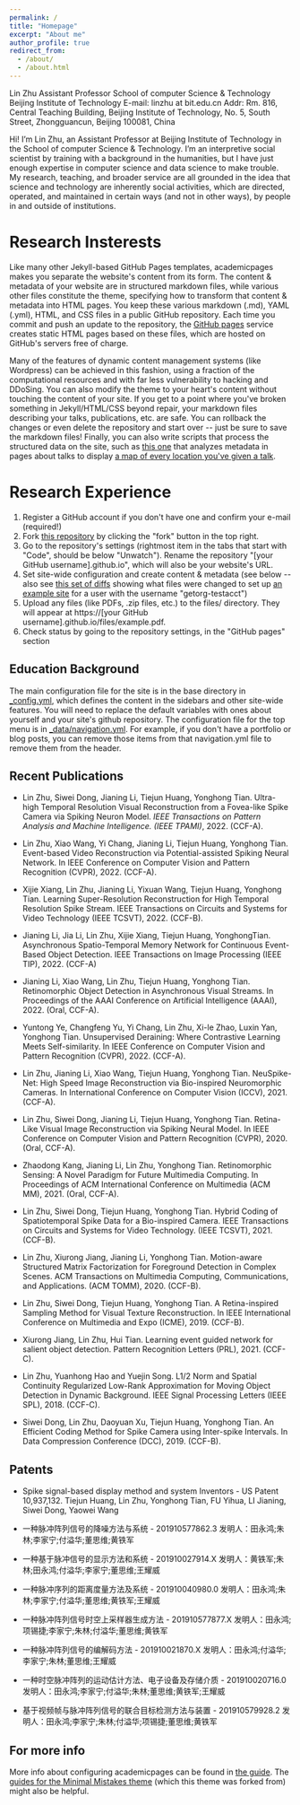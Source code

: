 ```yaml
---
permalink: /
title: "Homepage"
excerpt: "About me"
author_profile: true
redirect_from: 
  - /about/
  - /about.html
---
```


Lin Zhu
Assistant Professor
School of computer Science & Technology
Beijing Institute of Technology
E-mail: linzhu at bit.edu.cn
Addr: Rm. 816, Central Teaching Building, Beijing Institute of Technology, No. 5, South Street, Zhongguancun, Beijing 100081, China

Hi! I’m Lin Zhu, an Assistant Professor at Beijing Institute of Technology in the School of computer Science & Technology. I’m an interpretive social scientist by training with a background in the humanities, but I have just enough expertise in computer science and data science to make trouble. My research, teaching, and broader service are all grounded in the idea that science and technology are inherently social activities, which are directed, operated, and maintained in certain ways (and not in other ways), by people in and outside of institutions.

Research Insterests
======
Like many other Jekyll-based GitHub Pages templates, academicpages makes you separate the website's content from its form. The content & metadata of your website are in structured markdown files, while various other files constitute the theme, specifying how to transform that content & metadata into HTML pages. You keep these various markdown (.md), YAML (.yml), HTML, and CSS files in a public GitHub repository. Each time you commit and push an update to the repository, the [GitHub pages](https://pages.github.com/) service creates static HTML pages based on these files, which are hosted on GitHub's servers free of charge.

Many of the features of dynamic content management systems (like Wordpress) can be achieved in this fashion, using a fraction of the computational resources and with far less vulnerability to hacking and DDoSing. You can also modify the theme to your heart's content without touching the content of your site. If you get to a point where you've broken something in Jekyll/HTML/CSS beyond repair, your markdown files describing your talks, publications, etc. are safe. You can rollback the changes or even delete the repository and start over -- just be sure to save the markdown files! Finally, you can also write scripts that process the structured data on the site, such as [this one](https://github.com/academicpages/academicpages.github.io/blob/master/talkmap.ipynb) that analyzes metadata in pages about talks to display [a map of every location you've given a talk](https://academicpages.github.io/talkmap.html).

Research Experience
======
1. Register a GitHub account if you don't have one and confirm your e-mail (required!)
1. Fork [this repository](https://github.com/academicpages/academicpages.github.io) by clicking the "fork" button in the top right. 
1. Go to the repository's settings (rightmost item in the tabs that start with "Code", should be below "Unwatch"). Rename the repository "[your GitHub username].github.io", which will also be your website's URL.
1. Set site-wide configuration and create content & metadata (see below -- also see [this set of diffs](http://archive.is/3TPas) showing what files were changed to set up [an example site](https://getorg-testacct.github.io) for a user with the username "getorg-testacct")
1. Upload any files (like PDFs, .zip files, etc.) to the files/ directory. They will appear at https://[your GitHub username].github.io/files/example.pdf.  
1. Check status by going to the repository settings, in the "GitHub pages" section

Education Background
------
The main configuration file for the site is in the base directory in [_config.yml](https://github.com/academicpages/academicpages.github.io/blob/master/_config.yml), which defines the content in the sidebars and other site-wide features. You will need to replace the default variables with ones about yourself and your site's github repository. The configuration file for the top menu is in [_data/navigation.yml](https://github.com/academicpages/academicpages.github.io/blob/master/_data/navigation.yml). For example, if you don't have a portfolio or blog posts, you can remove those items from that navigation.yml file to remove them from the header. 

Recent Publications
------

- Lin Zhu, Siwei Dong, Jianing Li, Tiejun Huang, Yonghong Tian. Ultra-high Temporal Resolution Visual Reconstruction from a Fovea-like Spike Camera via Spiking Neuron Model. *IEEE Transactions on Pattern Analysis and Machine Intelligence. (IEEE TPAMI)*, 2022. (CCF-A).

- Lin Zhu, Xiao Wang, Yi Chang, Jianing Li, Tiejun Huang, Yonghong Tian. Event-based Video Reconstruction via Potential-assisted Spiking Neural Network. In IEEE Conference on Computer Vision and Pattern Recognition (CVPR), 2022. (CCF-A).

- Xijie Xiang, Lin Zhu, Jianing Li, Yixuan Wang, Tiejun Huang, Yonghong Tian. Learning Super-Resolution Reconstruction for High Temporal Resolution Spike Stream. IEEE Transactions on Circuits and Systems for Video Technology (IEEE TCSVT), 2022. (CCF-B).

- Jianing Li, Jia Li, Lin Zhu, Xijie Xiang, Tiejun Huang, YonghongTian. Asynchronous Spatio-Temporal Memory Network for Continuous Event-Based Object Detection. IEEE Transactions on Image Processing (IEEE TIP), 2022. (CCF-A)

- Jianing Li, Xiao Wang, Lin Zhu, Tiejun Huang, Yonghong Tian. Retinomorphic Object Detection in Asynchronous Visual Streams. In Proceedings of the AAAI Conference on Artificial Intelligence (AAAI), 2022. (Oral, CCF-A).

- Yuntong Ye, Changfeng Yu, Yi Chang, Lin Zhu, Xi-le Zhao, Luxin Yan, Yonghong Tian. Unsupervised Deraining: Where Contrastive Learning Meets Self-similarity. In IEEE Conference on Computer Vision and Pattern Recognition (CVPR), 2022. (CCF-A).

- Lin Zhu, Jianing Li, Xiao Wang, Tiejun Huang, Yonghong Tian. NeuSpike-Net: High Speed Image Reconstruction via Bio-inspired Neuromorphic Cameras. In International Conference on Computer Vision (ICCV), 2021. (CCF-A).

- Lin Zhu, Siwei Dong, Jianing Li, Tiejun Huang, Yonghong Tian. Retina-Like Visual Image Reconstruction via Spiking Neural Model. In IEEE Conference on Computer Vision and Pattern Recognition (CVPR), 2020. (Oral, CCF-A).

- Zhaodong Kang, Jianing Li, Lin Zhu, Yonghong Tian. Retinomorphic Sensing: A Novel Paradigm for Future Multimedia Computing. In Proceedings of ACM International
Conference on Multimedia (ACM MM), 2021. (Oral, CCF-A).

- Lin Zhu, Siwei Dong, Tiejun Huang, Yonghong Tian. Hybrid Coding of Spatiotemporal Spike Data for a Bio-inspired Camera. IEEE Transactions on Circuits and Systems for Video Technology. (IEEE TCSVT), 2021. (CCF-B).

- Lin Zhu, Xiurong Jiang, Jianing Li, Yonghong Tian. Motion-aware Structured Matrix Factorization for Foreground Detection in Complex Scenes. ACM Transactions on Multimedia Computing, Communications, and Applications. (ACM TOMM), 2020. (CCF-B).

- Lin Zhu, Siwei Dong, Tiejun Huang, Yonghong Tian. A Retina-inspired Sampling Method for Visual Texture Reconstruction. In IEEE International Conference on Multimedia and Expo (ICME), 2019. (CCF-B).

- Xiurong Jiang, Lin Zhu, Hui Tian. Learning event guided network for salient object detection. Pattern Recognition Letters (PRL), 2021. (CCF-C).

- Lin Zhu, Yuanhong Hao and Yuejin Song. L1/2 Norm and Spatial Continuity Regularized Low-Rank Approximation for Moving Object Detection in Dynamic Background. IEEE Signal Processing Letters (IEEE SPL), 2018. (CCF-C).

- Siwei Dong, Lin Zhu, Daoyuan Xu, Tiejun Huang, Yonghong Tian. An Efficient Coding Method for Spike Camera using Inter-spike Intervals. In Data Compression Conference (DCC), 2019. (CCF-B).



Patents
------
- Spike signal-based display method and system Inventors - US Patent 10,937,132. Tiejun Huang, Lin Zhu, Yonghong Tian, FU Yihua, LI Jianing, Siwei Dong, Yaowei Wang

- 一种脉冲阵列信号的降噪方法与系统 - 201910577862.3 发明人：田永鸿;朱林;李家宁;付溢华;董思维;黄铁军

- 一种基于脉冲信号的显示方法和系统 - 201910027914.X 发明人：黄铁军;朱林;田永鸿;付溢华;李家宁;董思维;王耀威

- 一种脉冲序列的距离度量方法及系统 - 201910040980.0 发明人：田永鸿;朱林;李家宁;付溢华;董思维;黄铁军;王耀威

- 一种脉冲阵列信号时空上采样器生成方法 - 201910577877.X 发明人：田永鸿;项锡捷;李家宁;朱林;付溢华;董思维;黄铁军

- 一种脉冲阵列信号的编解码方法 - 201910021870.X 发明人：田永鸿;付溢华;李家宁;朱林;董思维;王耀威

- 一种时空脉冲阵列的运动估计方法、电子设备及存储介质 - 201910020716.0 发明人：田永鸿;李家宁;付溢华;朱林;董思维;黄铁军;王耀威

- 基于视频帧与脉冲阵列信号的联合目标检测方法与装置 - 201910579928.2 发明人：田永鸿;李家宁;朱林;付溢华;项锡捷;董思维;黄铁军



For more info
------
More info about configuring academicpages can be found in [the guide](https://academicpages.github.io/markdown/). The [guides for the Minimal Mistakes theme](https://mmistakes.github.io/minimal-mistakes/docs/configuration/) (which this theme was forked from) might also be helpful.
